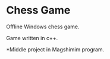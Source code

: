 # Chess Game #

Offline Windows chess game.

Game written in c++.

*Middle project in Magshimim program.
